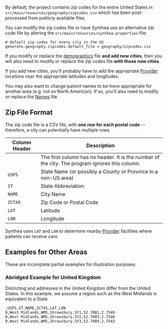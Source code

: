 By default, the project contains zip codes for the entire United States in `src/main/resources/geography/zipcodes.csv` which has been post-processed from publicly available files.

You can modify the zip codes file or have Synthea use an alternative zip code file by altering the `src/main/resources/synthea.properties` file:

```properties
# default zip codes for every city in the US
generate.geography.zipcodes.default_file = geography/zipcodes.csv
```

If you modify or replace the [demographics](https://github.com/synthetichealth/synthea/wiki/Demographics-for-Other-Areas) file **and add new cities**, then you will also need to modify or replace the zip codes file **with those new cities**.

If you add new cities, you'll probably have to add the appropriate [Provider](https://github.com/synthetichealth/synthea/wiki/Provider-Data) locations near the appropriate latitudes and longitudes.

You may also want to change patient names to be more appropriate for another area (e.g. not so North American). If so, you'll also need to modify or replace the [Names](https://github.com/synthetichealth/synthea/wiki/Name-Data) file.

## Zip File Format

The zip code file is a CSV file, with **one row for each postal code** -- therefore, a city can potentially have multiple rows.

Column Header | Description
--------------|------------
` ` | The first column has no header. It is the number of the city. The program ignores this column.
`USPS` | State Name (or possibly a County or Province in a non-US area)
`ST` | State Abbreviation
`NAME` | City Name
`ZCTA5` | Zip Code or Postal Code
`LAT` | Latitude
`LON` | Longitude

Synthea uses `LAT` and `LON` to determine nearby [Provider](https://github.com/synthetichealth/synthea/wiki/Provider-Data) facilities where patients can receive care.

## Examples for Other Areas

These are incomplete partial examples for illustration purposes.

### Abridged Example for United Kingdom
Districting and addresses in the United Kingdom differ from the United States. In this example, we assume a region such as the West Midlands is equivalent to a State.

```csv
,USPS,ST,NAME,ZCTA5,LAT,LON
0,West Midlands,WMS,Shrewsbury,SY1,52.7081,2.7549
0,West Midlands,WMS,Shrewsbury,SY2,52.7083,2.7546
0,West Midlands,WMS,Shrewsbury,SY3,52.7089,2.7543
```